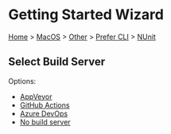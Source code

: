 # Getting Started Wizard

[Home](/docs/wiz/readme.md) > [MacOS](MacOS.md) > [Other](MacOS_Other.md) > [Prefer CLI](MacOS_Other_Cli.md) > [NUnit](MacOS_Other_Cli_NUnit.md)

## Select Build Server

Options:
 * [AppVeyor](MacOS_Other_Cli_NUnit_AppVeyor.md)
 * [GitHub Actions](MacOS_Other_Cli_NUnit_GitHubActions.md)
 * [Azure DevOps](MacOS_Other_Cli_NUnit_AzureDevOps.md)
 * [No build server](MacOS_Other_Cli_NUnit_None.md)
